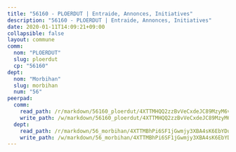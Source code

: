 ```yaml
---
title: "56160 - PLOERDUT | Entraide, Annonces, Initiatives"
description: "56160 - PLOERDUT | Entraide, Annonces, Initiatives"
date: 2020-01-11T14:09:21+09:00
collapsible: false
layout: commune
comm:
  nom: "PLOERDUT"
  slug: ploerdut
  cp: "56160"
dept:
  nom: "Morbihan"
  slug: morbihan
  num: "56"
peerpad:
  comm:
    read_path: /r/markdown/56160_ploerdut/4XTTMHQQ2zzBvVeCxdeJC89MzyM6vdqi2pKjmsnRifMcd5uxy
    write_path: /w/markdown/56160_ploerdut/4XTTMHQQ2zzBvVeCxdeJC89MzyM6vdqi2pKjmsnRifMcd5uxy-K3TgUwAjZV7ck6ZdtcNFaLS1D1io3di4Dp5bSc1rBDUuMydsgKvvLG5q37vJsR4fX5dFy556peokpBZ6a1M5TkVcpPY3sMALHf1HKm4nePfioKU9aoGuTfYCpR3AQvYy5wCVJgVb
  dept:
    read_path: /r/markdown/56_morbihan/4XTTMBhPi6SF1jGwmjy3XBA4sK6EbYDun44EYwF3irZ7aBa5U
    write_path: /w/markdown/56_morbihan/4XTTMBhPi6SF1jGwmjy3XBA4sK6EbYDun44EYwF3irZ7aBa5U-K3TgV3HyhWtqSpmJ2GGLPRtHigVTcxkFRVLMX5R66UyRAN55PNUQgmTNwaDuJmWps9EVWQzncDySYbA7Pg7qEdRXsayrZysPHK4HeKM3FG1U8vQvyUvaDoFo4L4Z8coFC71q4zES
---
```


